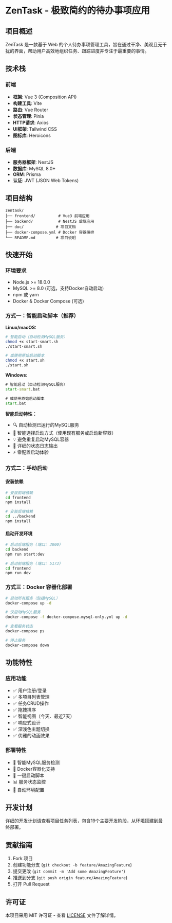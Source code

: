 # ZenTask - 极致简约的待办事项应用

## 项目概述

ZenTask 是一款基于 Web 的个人待办事项管理工具，旨在通过干净、美观且无干扰的界面，帮助用户高效地组织任务、跟踪进度并专注于最重要的事情。

## 技术栈

### 前端
- **框架**: Vue 3 (Composition API)
- **构建工具**: Vite
- **路由**: Vue Router
- **状态管理**: Pinia
- **HTTP请求**: Axios
- **UI框架**: Tailwind CSS
- **图标库**: Heroicons

### 后端
- **服务器框架**: NestJS
- **数据库**: MySQL 8.0+
- **ORM**: Prisma
- **认证**: JWT (JSON Web Tokens)

## 项目结构

```
zentask/
├── frontend/          # Vue3 前端应用
├── backend/           # NestJS 后端应用
├── doc/              # 项目文档
├── docker-compose.yml # Docker 容器编排
└── README.md         # 项目说明
```

## 快速开始

### 环境要求
- Node.js >= 18.0.0
- MySQL >= 8.0 (可选，支持Docker自动启动)
- npm 或 yarn
- Docker & Docker Compose (可选)

### 方式一：智能启动脚本（推荐）

**Linux/macOS:**
```bash
# 智能启动（自动检测MySQL服务）
chmod +x start-smart.sh
./start-smart.sh

# 或使用原始启动脚本
chmod +x start.sh
./start.sh
```

**Windows:**
```cmd
# 智能启动（自动检测MySQL服务）
start-smart.bat

# 或使用原始启动脚本
start.bat
```

**智能启动特性：**
- 🔍 自动检测已运行的MySQL服务
- 🚀 智能选择启动方式（使用现有服务或启动新容器）
- 💡 避免重复启动MySQL容器
- 📝 详细的状态日志输出
- ⚡ 零配置启动体验

### 方式二：手动启动

#### 安装依赖

```bash
# 安装前端依赖
cd frontend
npm install

# 安装后端依赖
cd ../backend
npm install
```

#### 启动开发环境

```bash
# 启动后端服务 (端口: 3000)
cd backend
npm run start:dev

# 启动前端服务 (端口: 5173)
cd frontend
npm run dev
```

### 方式三：Docker 容器化部署

```bash
# 启动所有服务（包括MySQL）
docker-compose up -d

# 仅启动MySQL服务
docker-compose -f docker-compose.mysql-only.yml up -d

# 查看服务状态
docker-compose ps

# 停止服务
docker-compose down
```

## 功能特性

### 应用功能
- ✅ 用户注册/登录
- ✅ 多项目列表管理
- ✅ 任务CRUD操作
- ✅ 拖拽排序
- ✅ 智能视图（今天、最近7天）
- ✅ 响应式设计
- ✅ 深浅色主题切换
- ✅ 优雅的动画效果

### 部署特性
- 🔧 智能MySQL服务检测
- 🐳 Docker容器化支持
- 🚀 一键启动脚本
- 📊 服务状态监控
- 🔄 自动环境配置

## 开发计划

详细的开发计划请查看项目任务列表，包含19个主要开发阶段，从环境搭建到最终部署。

## 贡献指南

1. Fork 项目
2. 创建功能分支 (`git checkout -b feature/AmazingFeature`)
3. 提交更改 (`git commit -m 'Add some AmazingFeature'`)
4. 推送到分支 (`git push origin feature/AmazingFeature`)
5. 打开 Pull Request

## 许可证

本项目采用 MIT 许可证 - 查看 [LICENSE](LICENSE) 文件了解详情。
